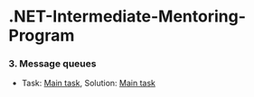 # .NET-Intermediate-Mentoring-Program

### 3. Message queues
   
   * Task: [Main task]( https://github.com/UltramarineDev/.NET-Intermediate-Mentoring-Program/blob/main/3.Message%20queues/Task.pdf ), Solution: [Main task](https://github.com/UltramarineDev/.NET-Intermediate-Mentoring-Program/tree/main/3.Message%20queues/InputServiceCentralizationSystem)
